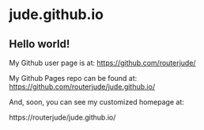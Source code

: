 # jude.github.io

## Hello world!

My Github user page is at: 
https://github.com/routerjude/

My Github Pages repo can be found at:  
https://github.com/routerjude/jude.github.io/

And, soon, you can see my customized homepage at:

https://routerjude/jude.github.io/
